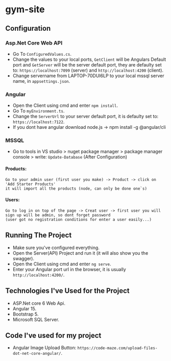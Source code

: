 # gym-site


## Configuration
### Asp.Net Core Web API
- Go To `ConfiguredValues.cs`.
- Change the values to your local ports, `GetClient` will be Angulars Default port and `GetServer` will be the server default port, they are defaulty set to: `https://localhost:7099` (server) and `http://localhost:4200` (client).
- Change servername from LAPTOP-70DUI6LP to your local mssql server name, in `appsettings.json`.


### Angular
- Open the Client using cmd and enter `npm install`.
- Go To `myEnvironment.ts`.
- Change the `ServerUrl` to your server default port, it is defaulty set to: `https://localhost:7122`.
- If you dont have angular download node.js -> npm install -g @angular/cli


### MSSQL
- Go to tools in VS studio > nuget package manager > package manager console > write: `Update-Database` (After Configuration)

#### Products:
```
Go to your admin user (first user you make) -> Product -> click on 'Add Starter Products'
it will import all the products (node, can only be done one`s)

```
#### Users:
```
Go to log in on top of the page -> Creat user -> first user you will sign up will be admin, so dont forget password
(user got no registration conditions for enter a user easily...)

```
## Running The Project
- Make sure you've configured everything.
- Open the Server(API) Project and run it (it will also show you the swagger).
- Open the Client using cmd and enter `ng serve`.
- Enter your Angular port url in the browser, it is usually `http://localhost:4200/`.

## Technologies I've Used for the Project
- ASP.Net core 6 Web Api.
- Angular 15.
- Bootstrap 5.
- Microsoft SQL Server.

## Code I've used for my project
- Angular Image Upload Button: `https://code-maze.com/upload-files-dot-net-core-angular/`.


